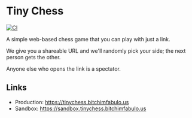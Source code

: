 # Tiny Chess

[![CI](https://github.com/bmf-san/tinychess/actions/workflows/ci.yml/badge.svg)](https://github.com/bmf-san/tinychess/actions/workflows/ci.yml)

A simple web-based chess game that you can play with just a link.

We give you a shareable URL and we'll randomly pick your side; the next person gets the other.

Anyone else who opens the link is a spectator.

## Links

- Production: https://tinychess.bitchimfabulo.us
- Sandbox: https://sandbox.tinychess.bitchimfabulo.us

